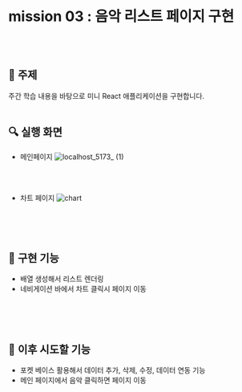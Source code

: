 
# mission 03 : 음악 리스트 페이지 구현
<br/>
<br/>


## :rocket: 주제
주간 학습 내용을 바탕으로 미니 React 애플리케이션을 구현합니다.
<br/>
<br/>


## :mag: 실행 화면
- 메인페이지 
![localhost_5173_ (1)](https://github.com/sssseungk/react-homework/assets/72969123/25989243-3408-497c-aaea-6ab8d5d63418)

<br/>
<br/>

- 차트 페이지
![chart](https://github.com/sssseungk/react-homework/assets/72969123/7edd79b3-031c-4ea8-90a2-f8c0e939fbe8)

<br/>
<br/>
<br/>

## :pencil: 구현 기능
- 배열 생성해서 리스트 렌더링
- 네비게이션 바에서 차트 클릭시 페이지 이동


<br/>
<br/>
<br/>

## :pencil: 이후 시도할 기능
- 포켓 베이스 활용해서 데이터 추가, 삭제, 수정, 데이터 연동 기능
- 메인 페이지에서 음악 클릭하면 페이지 이동
